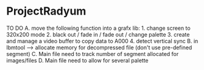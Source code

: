 # ProjectRadyum

TO DO
A. move the following function into a grafx lib:
    1. change screen to 320x200 mode
    2. black out / fade in / fade out / change palette
    3. create and manage a video buffer to copy data to A000
    4. detect vertical sync
B. in lbmtool --> allocate memory for decompressed file (don't use pre-defined segment)
C. Main file need to track number of segment allocated for images/files
D. Main file need to allow for several palette


